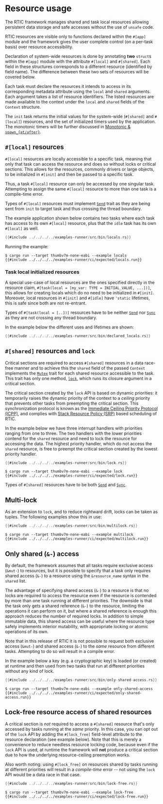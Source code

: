 # Resource usage

The RTIC framework manages shared and task local resources allowing persistent data
storage and safe accesses without the use of `unsafe` code.

RTIC resources are visible only to functions declared within the `#[app]` module and the framework
gives the user complete control (on a per-task basis) over resource accessibility.

Declaration of system-wide resources is done by annotating **two** `struct`s within the `#[app]` module
with the attribute `#[local]` and `#[shared]`.
Each field in these structures corresponds to a different resource (identified by field name).
The difference between these two sets of resources will be covered below.

Each task must declare the resources it intends to access in its corresponding metadata attribute
using the `local` and `shared` arguments. Each argument takes a list of resource identifiers.
The listed resources are made available to the context under the `local` and `shared` fields of the
`Context` structure.

The `init` task returns the initial values for the system-wide (`#[shared]` and `#[local]`)
resources, and the set of initialized timers used by the application. The monotonic timers will be
further discussed in [Monotonic & `spawn_{at/after}`](./monotonic.md).

## `#[local]` resources

`#[local]` resources are locally accessible to a specific task, meaning that only that task can
access the resource and does so without locks or critical sections. This allows for the resources,
commonly drivers or large objects, to be initialized in `#[init]` and then be passed to a specific
task.

Thus, a task `#[local]` resource can only be accessed by one singular task.
Attempting to assign the same `#[local]` resource to more than one task is a compile-time error.

Types of `#[local]` resources must implement [`Send`] trait as they are being sent from `init`
to target task and thus crossing the thread boundary.

[`Send`]: https://doc.rust-lang.org/stable/core/marker/trait.Send.html

The example application shown below contains two tasks where each task has access to its own
`#[local]` resource, plus that the `idle` task has its own `#[local]` as well.

``` rust
{{#include ../../../../examples-runner/src/bin/locals.rs}}
```

Running the example:

``` console
$ cargo run --target thumbv7m-none-eabi --example locals
{{#include ../../../../examples-runner/ci/expected/locals.run}}
```

### Task local initialized resources

A special use-case of local resources are the ones specified directly in the resource claim,
`#[task(local = [my_var: TYPE = INITIAL_VALUE, ...])]`, this allows for creating locals which do no need to be
initialized in `#[init]`.
Moreover, local resources in `#[init]` and `#[idle]` have `'static` lifetimes, this is safe since both are not re-entrant.

Types of `#[task(local = [..])]` resources have to be neither [`Send`] nor [`Sync`] as they
are not crossing any thread boundary.

[`Sync`]: https://doc.rust-lang.org/stable/core/marker/trait.Sync.html

In the example below the different uses and lifetimes are shown:

``` rust
{{#include ../../../../examples-runner/src/bin/declared_locals.rs}}
```

<!-- ``` console
$ cargo run --target thumbv7m-none-eabi --example declared_locals
{{#include ../../../../examples-runner/ci/expected/declared_locals.run}}
``` -->

## `#[shared]` resources and `lock`

Critical sections are required to access `#[shared]` resources in a data race-free manner and to
achieve this the `shared` field of the passed `Context` implements the [`Mutex`] trait for each
shared resource accessible to the task. This trait has only one method, [`lock`], which runs its
closure argument in a critical section.

[`Mutex`]: ../../../api/rtic/trait.Mutex.html
[`lock`]: ../../../api/rtic/trait.Mutex.html#method.lock

The critical section created by the `lock` API is based on dynamic priorities: it temporarily
raises the dynamic priority of the context to a *ceiling* priority that prevents other tasks from
preempting the critical section. This synchronization protocol is known as the
[Immediate Ceiling Priority Protocol (ICPP)][icpp], and complies with
[Stack Resource Policy (SRP)][srp] based scheduling of RTIC.

[icpp]: https://en.wikipedia.org/wiki/Priority_ceiling_protocol
[srp]: https://en.wikipedia.org/wiki/Stack_Resource_Policy

In the example below we have three interrupt handlers with priorities ranging from one to three.
The two handlers with the lower priorities contend for the `shared` resource and need to lock the
resource for accessing the data. The highest priority handler, which do not access the `shared`
resource, is free to preempt the critical section created by the lowest priority handler.

``` rust
{{#include ../../../../examples-runner/src/bin/lock.rs}}
```

``` console
$ cargo run --target thumbv7m-none-eabi --example lock
{{#include ../../../../examples-runner/ci/expected/lock.run}}
```

Types of `#[shared]` resources have to be both [`Send`] and [`Sync`].

## Multi-lock

As an extension to `lock`, and to reduce rightward drift, locks can be taken as tuples. The
following examples show this in use:

``` rust
{{#include ../../../../examples-runner/src/bin/multilock.rs}}
```

``` console
$ cargo run --target thumbv7m-none-eabi --example multilock
{{#include ../../../../examples-runner/ci/expected/multilock.run}}
```

## Only shared (`&-`) access

By default, the framework assumes that all tasks require exclusive access (`&mut-`) to resources,
but it is possible to specify that a task only requires shared access (`&-`) to a resource using the
`&resource_name` syntax in the `shared` list.

The advantage of specifying shared access (`&-`) to a resource is that no locks are required to
access the resource even if the resource is contended by more than one task running at different
priorities. The downside is that the task only gets a shared reference (`&-`) to the resource,
limiting the operations it can perform on it, but where a shared reference is enough this approach
reduces the number of required locks. In addition to simple immutable data, this shared access can
be useful where the resource type safely implements interior mutability, with appropriate locking
or atomic operations of its own.

Note that in this release of RTIC it is not possible to request both exclusive access (`&mut-`)
and shared access (`&-`) to the *same* resource from different tasks. Attempting to do so will
result in a compile error.

In the example below a key (e.g. a cryptographic key) is loaded (or created) at runtime and then
used from two tasks that run at different priorities without any kind of lock.

``` rust
{{#include ../../../../examples-runner/src/bin/only-shared-access.rs}}
```

``` console
$ cargo run --target thumbv7m-none-eabi --example only-shared-access
{{#include ../../../../examples-runner/ci/expected/only-shared-access.run}}
```

## Lock-free resource access of shared resources

A critical section is *not* required to access a `#[shared]` resource that's only accessed by tasks
running at the *same* priority. In this case, you can opt out of the `lock` API by adding the
`#[lock_free]` field-level attribute to the resource declaration (see example below). Note that
this is merely a convenience to reduce needless resource locking code, because even if the
`lock` API is used, at runtime the framework will **not** produce a critical section due to how
the underlying resource-ceiling preemption works.

Also worth noting: using `#[lock_free]` on resources shared by
tasks running at different priorities will result in a *compile-time* error -- not using the `lock`
API would be a data race in that case.

``` rust
{{#include ../../../../examples-runner/src/bin/lock-free.rs}}
```

``` console
$ cargo run --target thumbv7m-none-eabi --example lock-free
{{#include ../../../../examples-runner/ci/expected/lock-free.run}}
```
